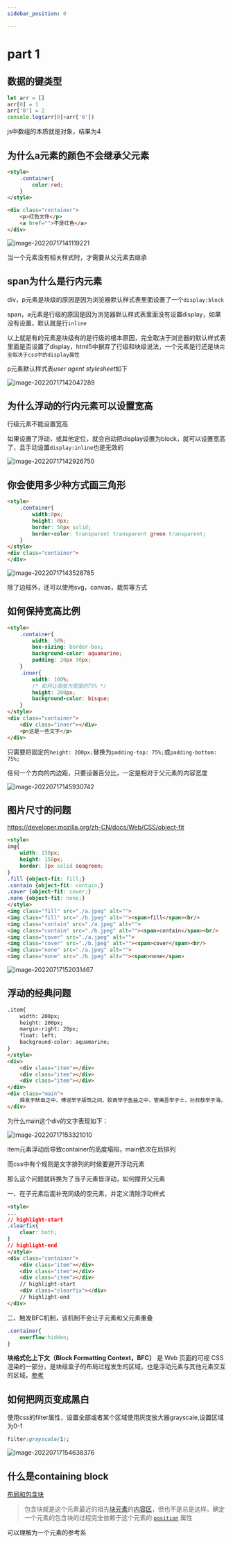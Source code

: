 ```yaml
---
sidebar_position: 0

---
```


# part 1

## 数据的键类型

```js
let arr = []
arr[0] = 1
arr['0'] = 2
console.log(arr[0]+arr['0'])
```

js中数组的本质就是对象，结果为4

## 为什么a元素的颜色不会继承父元素

```html
<style>
    .container{
        color:red;
    }
</style>

<div class="container">
    <p>红色文件</p>
    <a href="">不是红色</a>
</div>

```

![image-20220717141119221](https://blog-guiyexing.oss-cn-qingdao.aliyuncs.com/blogImg/202208181820826.png)

当一个元素没有相关样式时，才需要从父元素去继承

## span为什么是行内元素

div，p元素是块级的原因是因为浏览器默认样式表里面设置了一个`display:block`

span，a元素是行级的原因是因为浏览器默认样式表里面没有设置display，如果没有设置，默认就是行`inline`

以上就是有的元素是块级有的是行级的根本原因，完全取决于浏览器的默认样式表里面是否设置了display，html5中摒弃了行级和块级说法，一个元素是行还是块`完全取决于css中的display属性`

p元素默认样式表*user agent stylesheet*如下

![image-20220717142047289](https://blog-guiyexing.oss-cn-qingdao.aliyuncs.com/blogImg/202208181820829.png)

## 为什么浮动的行内元素可以设置宽高

行级元素不能设置宽高

如果设置了浮动，或其他定位，就会自动把display设置为block，就可以设置宽高了，且手动设置`display:inline`也是无效的

![image-20220717142926750](https://blog-guiyexing.oss-cn-qingdao.aliyuncs.com/blogImg/202208181820830.png)

## 你会使用多少种方式画三角形

```html
<style>
    .container{
        width:0px;
        height: 0px;
        border: 50px solid;
        border-color: transparent transparent green transparent;
    }
</style>
<div class="container">
</div>
```

![image-20220717143528785](https://blog-guiyexing.oss-cn-qingdao.aliyuncs.com/blogImg/202208181820831.png)

除了边框外，还可以使用svg，canvas，裁剪等方式

## 如何保持宽高比例

```html
<style>
    .container{
        width: 50%;
        box-sizing: border-box;
        background-color: aquamarine;
        padding: 20px 30px;
    }
    .inner{
        width: 100%;
        /* 如何让高度为宽度的75% */
        height: 200px;
        background-color: bisque;
    }
</style>
<div class="container">
    <div class="inner"></div>
    <p>这是一些文字</p>
</div>
```

只需要将固定的`height: 200px;`替换为`padding-top: 75%;`或`padding-bottom: 75%;`

任何一个方向的内边距，只要设置百分比，一定是相对于父元素的内容宽度

![image-20220717145930742](https://blog-guiyexing.oss-cn-qingdao.aliyuncs.com/blogImg/202208181820841.png)

## 图片尺寸的问题

https://developer.mozilla.org/zh-CN/docs/Web/CSS/object-fit

```html
<style>
img{
    width: 150px;
    height: 150px;
    border: 3px solid seagreen;
}
.fill {object-fit: fill;}
.contain {object-fit: contain;}
.cover {object-fit: cover;}
.none {object-fit: none;}
</style>
<img class="fill" src="./a.jpeg" alt="">
<img class="fill" src="./b.jpeg" alt=""><span>fill</span><br/>
<img class="contain" src="./a.jpeg" alt="">
<img class="contain" src="./b.jpeg" alt=""><span>contain</span><br/>
<img class="cover" src="./a.jpeg" alt="">
<img class="cover" src="./b.jpeg" alt=""><span>cover</span><br/>
<img class="none" src="./a.jpeg" alt="">
<img class="none" src="./b.jpeg" alt=""><span>none</span>
```

![image-20220717152031467](https://blog-guiyexing.oss-cn-qingdao.aliyuncs.com/blogImg/202208181820846.png)

## 浮动的经典问题

```html
.item{
    width: 200px;
    height: 200px;
    margin-right: 20px;
    float: left;
    background-color: aquamarine;
}
</style>
<div>
    <div class="item"></div>
    <div class="item"></div>
    <div class="item"></div>
</div>
<div class="main">
    舜发于畎亩之中，傅说举于版筑之间，胶鬲举于鱼盐之中，管夷吾举于士，孙叔敖举于海，百里奚举于市。故天将降大任于是人也，必先苦其心志，劳其筋骨，饿其体肤，空乏其身，行拂乱其所为，所以动心忍性，曾益其所不能。人恒过，然后能改，困于心，衡于虑，而后作；征于色，发于声，而后喻。入则无法家拂士，出则无敌国外患者，国恒亡，然后知生于忧患而死于安乐也。
</div>
```

为什么main这个div的文字表现如下：

![image-20220717153321010](https://blog-guiyexing.oss-cn-qingdao.aliyuncs.com/blogImg/202208181820564.png)

item元素浮动后导致container的高度塌陷，main依次在后排列

而css中有个规则是文字排列的时候要避开浮动元素

那么这个问题就转换为了当子元素皆浮动，如何撑开父元素

一、在子元素后面补充同级的空元素，并定义清除浮动样式

```html
<style>
...
// highlight-start
.clearfix{
    clear: both;
}
// highlight-end
</style>
<div class="container">
    <div class="item"></div>
    <div class="item"></div>
    <div class="item"></div>
    // highlight-start
    <div class="clearfix"></div>
    // highlight-end
</div>
```

二、触发BFC机制，该机制不会让子元素和父元素重叠

```css
.container{
    overflow:hidden;
}
```

**块格式化上下文（Block Formatting Context，BFC）** 是 Web 页面的可视 CSS 渲染的一部分，是块级盒子的布局过程发生的区域，也是浮动元素与其他元素交互的区域。[参考](https://developer.mozilla.org/zh-CN/docs/Web/Guide/CSS/Block_formatting_context)

## 如何把网页变成黑白

使用css的filter属性，设置全部或者某个区域使用灰度放大器grayscale,设置区域为0-1

```css
filter:grayscale(1);
```

![image-20220717154638376](https://blog-guiyexing.oss-cn-qingdao.aliyuncs.com/blogImg/202208181820569.png)

## 什么是containing block

[布局和包含块](https://developer.mozilla.org/zh-CN/docs/Web/CSS/Containing_block)

> 包含块就是这个元素最近的祖先[块元素](https://developer.mozilla.org/zh-CN/docs/Web/HTML/Block-level_elements)的[内容区](https://developer.mozilla.org/zh-CN/docs/Web/CSS/CSS_Box_Model/Introduction_to_the_CSS_box_model#content-area)，但也不是总是这样。确定一个元素的包含块的过程完全依赖于这个元素的 [`position`](https://developer.mozilla.org/zh-CN/docs/Web/CSS/position) 属性

可以理解为一个元素的参考系
